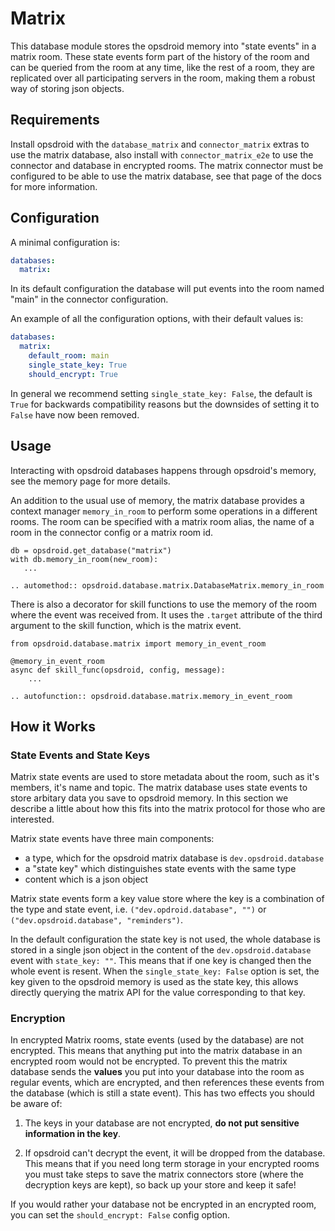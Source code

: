 # Matrix

This database module stores the opsdroid memory into "state events" in a matrix room.
These state events form part of the history of the room and can be queried from the room at any time, like the rest of a room, they are replicated over all participating servers in the room, making them a robust way of storing json objects.

## Requirements

Install opsdroid with the `database_matrix` and `connector_matrix` extras to use the matrix database, also install with `connector_matrix_e2e` to use the connector and database in encrypted rooms.
The matrix connector must be configured to be able to use the matrix database, see that page of the docs for more information.

## Configuration

A minimal configuration is:

```yaml
databases:
  matrix:
```

In its default configuration the database will put events into the room named "main" in the connector configuration.

   
An example of all the configuration options, with their default values is:

```yaml
databases:
  matrix:
    default_room: main
    single_state_key: True
    should_encrypt: True
```

In general we recommend setting `single_state_key: False`, the default is `True` for backwards compatibility reasons but the downsides of setting it to `False` have now been removed.

## Usage

Interacting with opsdroid databases happens through opsdroid's memory, see the memory page for more details.

An addition to the usual use of memory, the matrix database provides a context manager `memory_in_room` to perform some operations in a different rooms.
The room can be specified with a matrix room alias, the name of a room in the connector config or a matrix room id.

```
db = opsdroid.get_database("matrix")
with db.memory_in_room(new_room):
   ...
```

```eval_rst
.. automethod:: opsdroid.database.matrix.DatabaseMatrix.memory_in_room
```

There is also a decorator for skill functions to use the memory of the room where the event was received from.
It uses the `.target` attribute of the third argument to the skill function, which is the matrix event.
```
from opsdroid.database.matrix import memory_in_event_room

@memory_in_event_room
async def skill_func(opsdroid, config, message):
	...
```

```eval_rst
.. autofunction:: opsdroid.database.matrix.memory_in_event_room
```

## How it Works

### State Events and State Keys

Matrix state events are used to store metadata about the room, such as it's members, it's name and topic.
The matrix database uses state events to store arbitary data you save to opsdroid memory.
In this section we describe a little about how this fits into the matrix protocol for those who are interested.

Matrix state events have three main components:
  * a type, which for the opsdroid matrix database is `dev.opsdroid.database`
  * a "state key" which distinguishes state events with the same type
  * content which is a json object

Matrix state events form a key value store where the key is a combination of the type and state event, i.e. `("dev.opdroid.database", "")` or `("dev.opsdroid.database", "reminders")`.

In the default configuration the state key is not used, the whole database is stored in a single json object in the content of the `dev.opsdroid.database` event with `state_key: ""`.
This means that if one key is changed then the whole event is resent.
When the ``single_state_key: False`` option is set, the key given to the opsdroid memory is used as the state key, this allows directly querying the matrix API for the value corresponding to that key.


### Encryption

In encrypted Matrix rooms, state events (used by the database) are not encrypted.
This means that anything put into the matrix database in an encrypted room would not be encrypted.
To prevent this the matrix database sends the **values** you put into your database into the room as regular events, which are encrypted, and then references these events from the database (which is still a state event).
This has two effects you should be aware of:

1) The keys in your database are not encrypted, **do not put sensitive information in the key**.

2) If opsdroid can't decrypt the event, it will be dropped from the database. This means that if you need long term storage in your encrypted rooms you must take steps to save the matrix connectors store (where the decryption keys are kept), so back up your store and keep it safe!

If you would rather your database not be encrypted in an encrypted room, you can set the `should_encrypt: False` config option.
